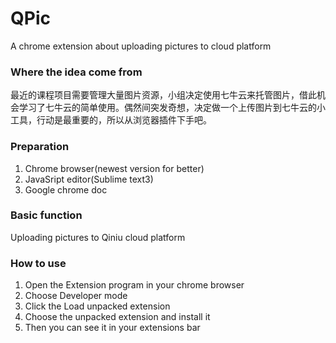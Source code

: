 # QPic
A chrome extension about uploading pictures to cloud platform
### Where the idea come from
最近的课程项目需要管理大量图片资源，小组决定使用七牛云来托管图片，借此机会学习了七牛云的简单使用。偶然间突发奇想，决定做一个上传图片到七牛云的小工具，行动是最重要的，所以从浏览器插件下手吧。
### Preparation
 1. Chrome browser(newest version for better)   
 2. JavaSript editor(Sublime text3)   
 3. Google chrome doc

### Basic function
 Uploading pictures to Qiniu cloud platform
### How to use
 1. Open the Extension program in your chrome browser
 2. Choose Developer mode
 3. Click the Load unpacked extension
 4. Choose the unpacked extension and install it
 5. Then you can see it in your extensions bar
